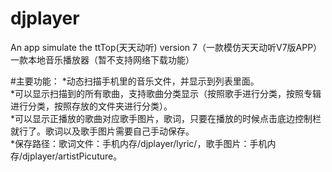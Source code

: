 # djplayer
An app simulate the ttTop(天天动听) version 7（一款模仿天天动听V7版APP）  
一款本地音乐播放器（暂不支持网络下载功能）

#主要功能：
*动态扫描手机里的音乐文件，并显示到列表里面。    
*可以显示扫描到的所有歌曲，支持歌曲分类显示（按照歌手进行分类，按照专辑进行分类，按照存放的文件夹进行分类）。    
*可以显示正播放的歌曲对应歌手图片，歌词，只要在播放的时候点击底边控制栏就行了。歌词以及歌手图片需要自己手动保存。    
*保存路径：歌词文件：手机内存/djplayer/lyric/，歌手图片：手机内存/djplayer/artistPicuture。    
